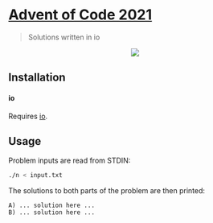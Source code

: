 # [Advent of Code 2021](https://adventofcode.com/2021)
> Solutions written in io

<p align="center">
    <a href="./io"><img src="https://img.shields.io/badge/io-5%2F25-orange"></a>
</p>


## Installation

#### io
Requires [io](https://iolanguage.org/).

## Usage

Problem inputs are read from STDIN:

```sh
./n < input.txt
```

The solutions to both parts of the problem are then printed:

```
A) ... solution here ...
B) ... solution here ...
```
